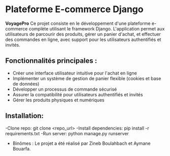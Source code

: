 # Plateforme E-commerce Django

**VoyagePro** Ce projet consiste en le développement d'une plateforme e-commerce complète utilisant le framework Django. L'application permet aux utilisateurs de parcourir des produits, gérer un panier d'achat, et effectuer des commandes en ligne, avec support pour les utilisateurs authentifiés et invités.

## Fonctionnalités principales :

- Créer une interface utilisateur intuitive pour l'achat en ligne
- Implémenter un système de gestion de panier flexible (cookies et base de données)
- Développer un processus de commande sécurisé
- Assurer la compatibilité pour utilisateurs authentifiés et invités
- Gérer les produits physiques et numériques

## Installation:

-Clone repo: git clone <repo_url>
-Install dependencies: pip install -r requirements.txt
-Run server: python manage.py runserver

- Binômes : Le projet a été réalisé par Zineb Boulahbach et Aymane Bouarfa.
